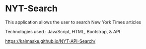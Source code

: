 # NYT-Search

This application allows the user to search New York Times articles

Technologies used : JavaScript, HTML, Bootstrap, & API

https://kalmaske.github.io/NYT-API-Search/
